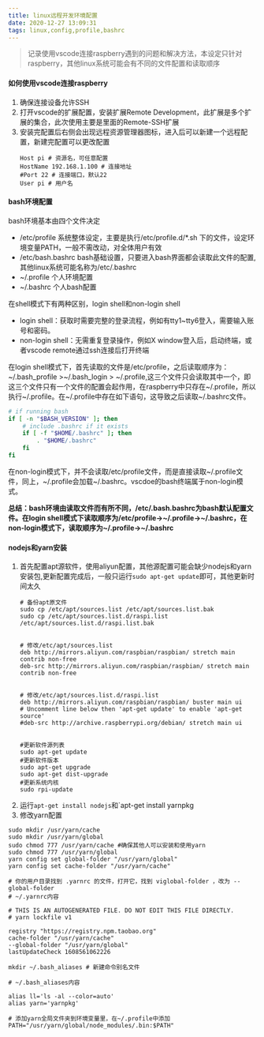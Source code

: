 ```yaml
---
title: linux远程开发环境配置
date: 2020-12-27 13:09:31
tags: linux,config,profile,bashrc
---
```


>记录使用vscode连接raspberry遇到的问题和解决方法，本设定只针对raspberry，其他linux系统可能会有不同的文件配置和读取顺序

#### 如何使用vscode连接raspberry
1. 确保连接设备允许SSH
1. 打开vscode的扩展配置，安装扩展Remote Development，此扩展是多个扩展的集合，此次使用主要是里面的Remote-SSH扩展
1. 安装完配置后右侧会出现远程资源管理器图标，进入后可以新建一个远程配置，新建完配置可以更改配置
    ```
    Host pi # 资源名，可任意配置
    HostName 192.168.1.100 # 连接地址
    #Port 22 # 连接端口，默认22
    User pi # 用户名
    ```

#### bash环境配置

bash环境基本由四个文件决定
* /etc/profile 系统整体设定，主要是执行/etc/profile.d/*.sh 下的文件，设定环境变量PATH，一般不需改动，对全体用户有效
* /etc/bash.bashrc bash基础设置，只要进入bash界面都会读取此文件的配置,其他linux系统可能名称为/etc/.bashrc
* ~/.profile 个人环境配置
* ~/.bashrc 个人bash配置

在shell模式下有两种区别，login shell和non-login shell
* login shell：获取时需要完整的登录流程，例如有tty1~tty6登入，需要输入账号和密码。
* non-login shell：无需重复登录操作，例如X window登入后，启动终端，或者vscode remote通过ssh连接后打开终端

在login shell模式下，首先读取的文件是/etc/profile，之后读取顺序为：~/.bash_profile >~/.bash_login > ~/.profile,这三个文件只会读取其中一个，即这三个文件只有一个文件的配置会起作用，在raspberry中只存在~/.profile，所以执行~/.profile。在~/.profile中存在如下语句，这导致之后读取~/.bashrc文件。
```bash
# if running bash
if [ -n "$BASH_VERSION" ]; then
    # include .bashrc if it exists
    if [ -f "$HOME/.bashrc" ]; then
        . "$HOME/.bashrc"
    fi
fi
```
在non-login模式下，并不会读取/etc/profile文件，而是直接读取~/.profile文件，同上，~/.profile会加载~/.bashrc。vscdoe的bash终端属于non-login模式。

**总结：bash环境由读取文件而有所不同，/etc/.bash.bashrc为bash默认配置文件。在login shell模式下读取顺序为/etc/profile->~/.profile->~/.bashrc，在non-login模式下，读取顺序为~/.profile->~/.bashrc**

#### nodejs和yarn安装
1. 首先配置apt源软件，使用aliyun配置，其他源配置可能会缺少nodejs和yarn安装包,更新配置完成后，一般只运行`sudo apt-get update`即可，其他更新时间太久
    ```
    # 备份apt原文件
    sudo cp /etc/apt/sources.list /etc/apt/sources.list.bak
    sudo cp /etc/apt/sources.list.d/raspi.list /etc/apt/sources.list.d/raspi.list.bak


    # 修改/etc/apt/sources.list
    deb http://mirrors.aliyun.com/raspbian/raspbian/ stretch main contrib non-free
    deb-src http://mirrors.aliyun.com/raspbian/raspbian/ stretch main contrib non-free


    # 修改/etc/apt/sources.list.d/raspi.list
    deb http://mirrors.aliyun.com/raspbian/raspbian/ buster main ui
    # Uncomment line below then 'apt-get update' to enable 'apt-get source'
    #deb-src http://archive.raspberrypi.org/debian/ stretch main ui


    #更新软件源列表
    sudo apt-get update
    #更新软件版本
    sudo apt-get upgrade
    sudo apt-get dist-upgrade
    #更新系统内核
    sudo rpi-update
    ```
1. 运行`apt-get install nodejs`和`apt-get install yarnpkg
1. 修改yarn配置
```
sudo mkdir /usr/yarn/cache
sudo mkdir /usr/yarn/global
sudo chmod 777 /usr/yarn/cache #确保其他人可以安装和使用yarn
sudo chmod 777 /usr/yarn/global
yarn config set global-folder "/usr/yarn/global"
yarn config set cache-folder "/usr/yarn/cache"

# 你的用户目录找到 .yarnrc 的文件，打开它，找到 viglobal-folder ，改为 --global-folder
# ~/.yarnrc内容

# THIS IS AN AUTOGENERATED FILE. DO NOT EDIT THIS FILE DIRECTLY.
# yarn lockfile v1

registry "https://registry.npm.taobao.org"
cache-folder "/usr/yarn/cache"
--global-folder "/usr/yarn/global"
lastUpdateCheck 1608561062226

mkdir ~/.bash_aliases # 新建命令别名文件

# ~/.bash_aliases内容

alias ll='ls -al --color=auto'
alias yarn='yarnpkg'

# 添加yarn全局文件夹到环境变量里，在~/.profile中添加
PATH="/usr/yarn/global/node_modules/.bin:$PATH"

```